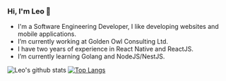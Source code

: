 ### Hi, I'm Leo 🤟
- I'm a Software Engineering Developer, I like developing websites and mobile applications.
- I’m currently working at Golden Owl Consulting Ltd.
- I have two years of experience in React Native and ReactJS.
- I’m currently learning Golang and NodeJS/NestJS.

![Leo's github stats](https://github-readme-stats.vercel.app/api?username=imn-leeou&show_icons=true&theme=buefy&show_icons=true&count_private=true) 
[![Top Langs](https://github-readme-stats.vercel.app/api/top-langs/?username=leeou&layout=compact)](https://github.com/anuraghazra/github-readme-stats)
